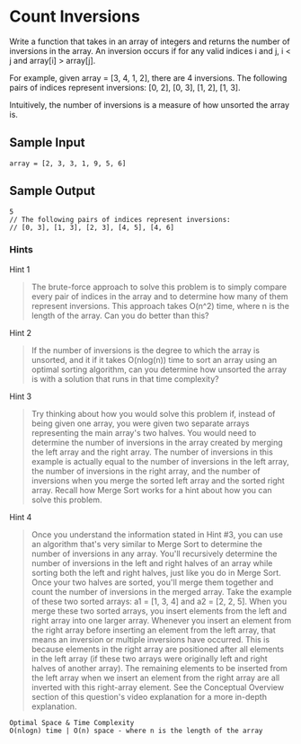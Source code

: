 # Count Inversions

Write a function that takes in an array of integers and returns the number of inversions in the array. An inversion occurs if for any valid indices i and j, i < j and array[i] > array[j].

For example, given array = [3, 4, 1, 2], there are 4 inversions. The following pairs of indices represent inversions: [0, 2], [0, 3], [1, 2], [1, 3].

Intuitively, the number of inversions is a measure of how unsorted the array is.

## Sample Input

```
array = [2, 3, 3, 1, 9, 5, 6]
```

## Sample Output

```
5
// The following pairs of indices represent inversions:
// [0, 3], [1, 3], [2, 3], [4, 5], [4, 6]
```

### Hints

Hint 1
> The brute-force approach to solve this problem is to simply compare every pair of indices in the array and to determine how many of them represent inversions. This approach takes O(n^2) time, where n is the length of the array. Can you do better than this?

Hint 2
> If the number of inversions is the degree to which the array is unsorted, and it if it takes O(nlog(n)) time to sort an array using an optimal sorting algorithm, can you determine how unsorted the array is with a solution that runs in that time complexity?

Hint 3
> Try thinking about how you would solve this problem if, instead of being given one array, you were given two separate arrays representing the main array's two halves. You would need to determine the number of inversions in the array created by merging the left array and the right array. The number of inversions in this example is actually equal to the number of inversions in the left array, the number of inversions in the right array, and the number of inversions when you merge the sorted left array and the sorted right array. Recall how Merge Sort works for a hint about how you can solve this problem.

Hint 4
> Once you understand the information stated in Hint #3, you can use an algorithm that's very similar to Merge Sort to determine the number of inversions in any array. You'll recursively determine the number of inversions in the left and right halves of an array while sorting both the left and right halves, just like you do in Merge Sort. Once your two halves are sorted, you'll merge them together and count the number of inversions in the merged array. Take the example of these two sorted arrays: a1 = [1, 3, 4] and a2 = [2, 2, 5]. When you merge these two sorted arrays, you insert elements from the left and right array into one larger array. Whenever you insert an element from the right array before inserting an element from the left array, that means an inversion or multiple inversions have occurred. This is because elements in the right array are positioned after all elements in the left array (if these two arrays were originally left and right halves of another array). The remaining elements to be inserted from the left array when we insert an element from the right array are all inverted with this right-array element. See the Conceptual Overview section of this question's video explanation for a more in-depth explanation.

```
Optimal Space & Time Complexity
O(nlogn) time | O(n) space - where n is the length of the array
```
